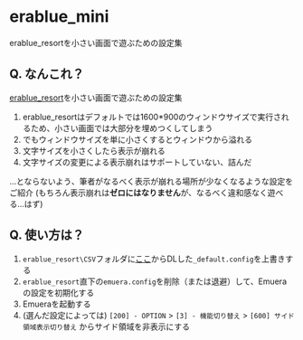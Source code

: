 # erablue_mini
erablue_resortを小さい画面で遊ぶための設定集

## Q. なんこれ？
[erablue_resort](https://github.com/erablue-resort/erablue_resort/wiki)を小さい画面で遊ぶための設定集

1. erablue_resortはデフォルトでは1600*900のウィンドウサイズで実行されるため、小さい画面では大部分を埋めつくしてしまう
1. でもウィンドウサイズを単に小さくするとウィンドウから溢れる
1. 文字サイズを小さくしたら表示が崩れる
1. 文字サイズの変更による表示崩れはサポートしていない、詰んだ

…とならないよう、筆者がなるべく表示が崩れる場所が少なくなるような設定をご紹介
(もちろん表示崩れは**ゼロにはなりません**が、なるべく違和感なく遊べる…はず)


## Q. 使い方は？
1. `erablue_resort\CSV`フォルダに[ここ](https://github.com/daughter-patch/erablue_mini/releases/latest)からDLした`_default.config`を上書きする
1. `erablue_resort`直下の`emuera.config`を削除（または退避）して、Emueraの設定を初期化する
1. Emueraを起動する
1. (選んだ設定によっては) `[200] - OPTION` > `[3] - 機能切り替え` > `[600] サイド領域表示切り替え` からサイド領域を非表示にする
